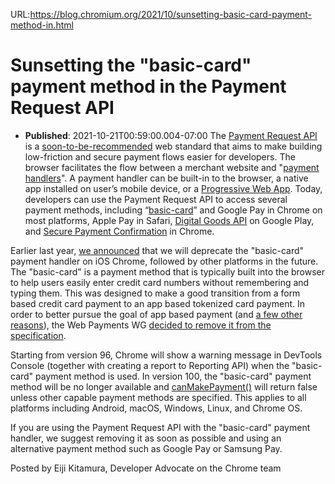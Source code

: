 URL:https://blog.chromium.org/2021/10/sunsetting-basic-card-payment-method-in.html
# Sunsetting the "basic-card" payment method in the Payment Request API
- **Published**: 2021-10-21T00:59:00.004-07:00
The [Payment Request API](https://www.w3.org/TR/payment-request/) is a [soon-to-be-recommended](https://www.w3.org/blog/news/archives/9269) web standard that aims to make building low-friction and secure payment flows easier for developers. The browser facilitates the flow between a merchant website and "[payment handlers](https://web.dev/web-based-payment-apps-overview/#apis-you-can-use-inside-the-payment-handler-window)". A payment handler can be built-in to the browser, a native app installed on user’s mobile device, or a [Progressive Web App](https://developer.mozilla.org/en-US/docs/Web/Progressive_web_apps). Today, developers can use the Payment Request API to access several payment methods, including “[basic-card](https://www.w3.org/TR/payment-method-basic-card/)” and Google Pay in Chrome on most platforms, Apple Pay in Safari, [Digital Goods API](https://developer.chrome.com/docs/android/trusted-web-activity/receive-payments-play-billing/) on Google Play, and [Secure Payment Confirmation](https://github.com/w3c/secure-payment-confirmation/blob/main/explainer.md) in Chrome.

  

Earlier last year, [we announced](https://blog.chromium.org/2020/01/rethinking-payment-request-for-ios.html) that we will deprecate the "basic-card" payment handler on iOS Chrome, followed by other platforms in the future. The "basic-card" is a payment method that is typically built into the browser to help users easily enter credit card numbers without remembering and typing them. This was designed to make a good transition from a form based credit card payment to an app based tokenized card payment. In order to better pursue the goal of app based payment (and [a few other reasons](https://lists.w3.org/Archives/Public/public-payments-wg/2021Aug/0020.html)), the Web Payments WG [decided to remove it from the specification](https://lists.w3.org/Archives/Public/public-payments-wg/2021Aug/0038.html).

  

Starting from version 96, Chrome will show a warning message in DevTools Console (together with creating a report to Reporting API) when the "basic-card" payment method is used. In version 100, the "basic-card" payment method will be no longer available and [canMakePayment()](https://web.dev/how-payment-request-api-works/#check-whether-the-payment-method-is-available) will return false unless other capable payment methods are specified. This applies to all platforms including Android, macOS, Windows, Linux, and Chrome OS.

  

If you are using the Payment Request API with the "basic-card" payment handler, we suggest removing it as soon as possible and using an alternative payment method such as Google Pay or Samsung Pay.

Posted by Eiji Kitamura, Developer Advocate on the Chrome team